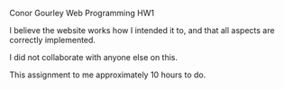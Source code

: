 Conor Gourley
Web Programming HW1

I believe the website works how I intended it to, and that all aspects are correctly implemented.

I did not collaborate with anyone else on this.

This assignment to me approximately 10 hours to do.
